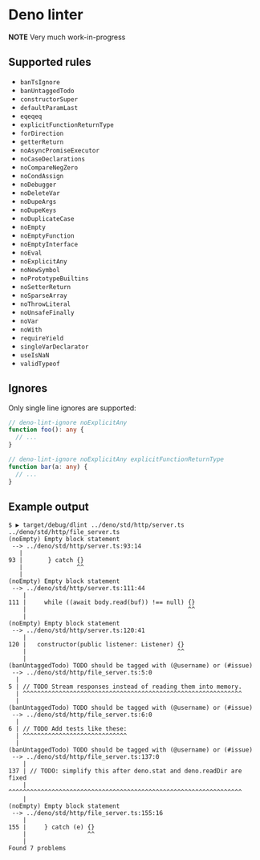 # Deno linter

**NOTE**
Very much work-in-progress

## Supported rules

- `banTsIgnore`
- `banUntaggedTodo`
- `constructorSuper`
- `defaultParamLast`
- `eqeqeq`
- `explicitFunctionReturnType`
- `forDirection`
- `getterReturn`
- `noAsyncPromiseExecutor`
- `noCaseDeclarations`
- `noCompareNegZero`
- `noCondAssign`
- `noDebugger`
- `noDeleteVar`
- `noDupeArgs`
- `noDupeKeys`
- `noDuplicateCase`
- `noEmpty`
- `noEmptyFunction`
- `noEmptyInterface`
- `noEval`
- `noExplicitAny`
- `noNewSymbol`
- `noPrototypeBuiltins`
- `noSetterReturn`
- `noSparseArray`
- `noThrowLiteral`
- `noUnsafeFinally`
- `noVar`
- `noWith`
- `requireYield`
- `singleVarDeclarator`
- `useIsNaN`
- `validTypeof`

## Ignores

Only single line ignores are supported:

```ts
// deno-lint-ignore noExplicitAny
function foo(): any {
  // ...
}

// deno-lint-ignore noExplicitAny explicitFunctionReturnType
function bar(a: any) {
  // ...
}
```

## Example output

```shell
$ ▶ target/debug/dlint ../deno/std/http/server.ts ../deno/std/http/file_server.ts
(noEmpty) Empty block statement
 --> ../deno/std/http/server.ts:93:14
   |
93 |       } catch {}
   |               ^^
   |
(noEmpty) Empty block statement
 --> ../deno/std/http/server.ts:111:44
    |
111 |     while ((await body.read(buf)) !== null) {}
    |                                             ^^
    |
(noEmpty) Empty block statement
 --> ../deno/std/http/server.ts:120:41
    |
120 |   constructor(public listener: Listener) {}
    |                                          ^^
    |
(banUntaggedTodo) TODO should be tagged with (@username) or (#issue)
 --> ../deno/std/http/file_server.ts:5:0
  |
5 | // TODO Stream responses instead of reading them into memory.
  | ^^^^^^^^^^^^^^^^^^^^^^^^^^^^^^^^^^^^^^^^^^^^^^^^^^^^^^^^^^^^^
  |
(banUntaggedTodo) TODO should be tagged with (@username) or (#issue)
 --> ../deno/std/http/file_server.ts:6:0
  |
6 | // TODO Add tests like these:
  | ^^^^^^^^^^^^^^^^^^^^^^^^^^^^^
  |
(banUntaggedTodo) TODO should be tagged with (@username) or (#issue)
 --> ../deno/std/http/file_server.ts:137:0
    |
137 | // TODO: simplify this after deno.stat and deno.readDir are fixed
    | ^^^^^^^^^^^^^^^^^^^^^^^^^^^^^^^^^^^^^^^^^^^^^^^^^^^^^^^^^^^^^^^^^
    |
(noEmpty) Empty block statement
 --> ../deno/std/http/file_server.ts:155:16
    |
155 |     } catch (e) {}
    |                 ^^
    |
Found 7 problems
```

